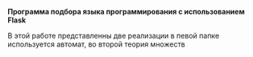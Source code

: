 <b> Программа подбора языка программирования с использованием Flask</b>

В этой работе представленны две реализации в певой папке используется автомат, во второй теория множеств
